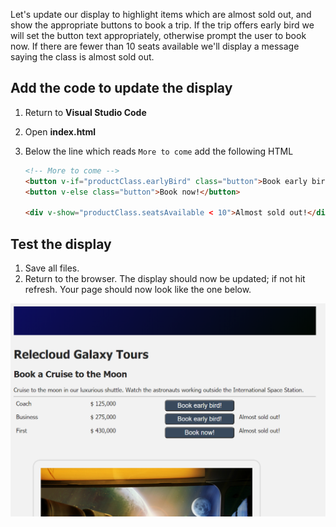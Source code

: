 Let's update our display to highlight items which are almost sold out, and show the appropriate buttons to book a trip. If the trip offers early bird we will set the button text appropriately, otherwise prompt the user to book now. If there are fewer than 10 seats available we'll display a message saying the class is almost sold out.

## Add the code to update the display

1. Return to **Visual Studio Code**
1. Open **index.html**
1. Below the line which reads `More to come` add the following HTML

    ```html
    <!-- More to come -->
    <button v-if="productClass.earlyBird" class="button">Book early bird!</button>
    <button v-else class="button">Book now!</button>

    <div v-show="productClass.seatsAvailable < 10">Almost sold out!</div>
    ```

## Test the display

1. Save all files.
1. Return to the browser. The display should now be updated; if not hit refresh. Your page should now look like the one below.

![Screenshot of updated display showing buttons and text](./media/conditional.png)

